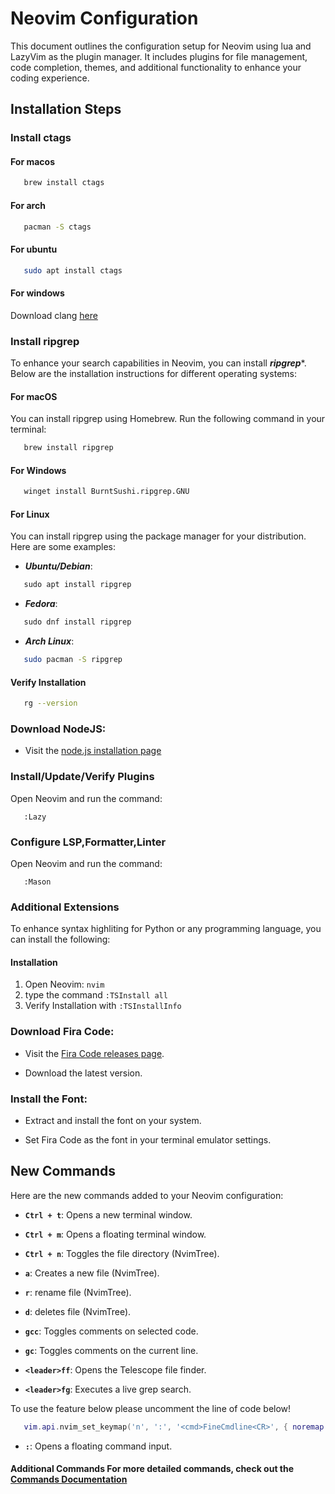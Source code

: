 # Neovim Configuration

This document outlines the configuration setup for Neovim using lua and LazyVim as the plugin manager. It includes plugins for file management, code completion, themes, and additional functionality to enhance your coding experience.

## Installation Steps

### Install ctags

#### For macos 
```bash 
   brew install ctags
```
#### For arch 
```bash 
   pacman -S ctags
```
#### For ubuntu 
```bash 
   sudo apt install ctags
```
#### For windows 

Download clang [here](https://github.com/universal-ctags/ctags-win32/releases)



### Install ripgrep

To enhance your search capabilities in Neovim, you can install ***ripgrep****. Below are the installation instructions for different operating systems:
#### For macOS

You can install ripgrep using Homebrew. Run the following command in your terminal:

  

```bash
   brew install ripgrep
```

  
#### For Windows

```bash 
   winget install BurntSushi.ripgrep.GNU
```


#### For Linux

You can install ripgrep using the package manager for your distribution. Here are some examples:

  
- ***Ubuntu/Debian***:

```bash
   sudo apt install ripgrep
```

  

- ***Fedora***:

```bash
   sudo dnf install ripgrep
```

  

- ***Arch Linux***:

```bash
   sudo pacman -S ripgrep
```


#### Verify Installation  

```bash
   rg --version
```

### Download NodeJS:

- Visit the [node.js installation page](https://nodejs.org/en/download/package-manager)

### Install/Update/Verify Plugins
   Open Neovim and run the command:

```vim
   :Lazy
```

### Configure LSP,Formatter,Linter
   Open Neovim and run the command:

```vim
   :Mason
```

### Additional Extensions 

To enhance syntax highliting for Python or any programming language, you can install the following: 
 
#### Installation 

1. Open Neovim: `nvim`
2. type the command `:TSInstall all`
3. Verify Installation with `:TSInstallInfo`



### Download Fira Code:

- Visit the [Fira Code releases page](https://github.com/tonsky/FiraCode/releases).

- Download the latest version.


### Install the Font:

- Extract and install the font on your system.

- Set Fira Code as the font in your terminal emulator settings.

  

## New Commands

  

Here are the new commands added to your Neovim configuration:

  

- **`Ctrl + t`**: Opens a new terminal window.

- **`Ctrl + m`**: Opens a floating terminal window.

- **`Ctrl + n`**: Toggles the file directory (NvimTree).

- **`a`**: Creates a new file (NvimTree).

- **`r`**: rename file (NvimTree).

- **`d`**: deletes file (NvimTree).

- **`gcc`**: Toggles comments on selected code.

- **`gc`**: Toggles comments on the current line.

- **`<leader>ff`**: Opens the Telescope file finder.

- **`<leader>fg`**: Executes a live grep search.


To use the feature below please uncomment the line of code below!

```lua 
   vim.api.nvim_set_keymap('n', ':', '<cmd>FineCmdline<CR>', { noremap = true, silent = true })

```  

- **`:`**: Opens a floating command input. 


#### Additional Commands For more detailed commands, check out the [Commands Documentation](commands.md)
